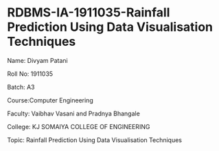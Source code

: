 # RDBMS-IA-1911035-Rainfall Prediction Using Data Visualisation Techniques

Name: Divyam Patani

Roll No: 1911035

Batch: A3

Course:Computer Engineering

Faculty: Vaibhav Vasani and Pradnya Bhangale

College: KJ SOMAIYA COLLEGE OF ENGINEERING

Topic: Rainfall Prediction Using Data Visualisation Techniques

